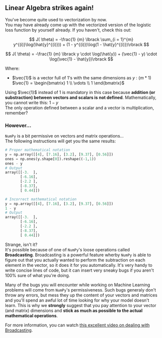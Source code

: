 ## Linear Algebra strikes again!
You've become quite used to vectorization by now.  
You may have already come up with the vectorized version of the logistic loss function by yourself already.  If you haven't, check this out:

$$
J( \theta) = -\frac{1} {m} \lbrack \sum_{i = 1}^{m} y^{(i)}\log(\hat{y}^{(i)})) + (1 - y^{(i)})\log(1 - \hat{y}^{(i)})\rbrack
$$

$$
J( \theta) = -\frac{1} {m} \lbrack y \cdot \log(\hat{y}) + (\vec{1} - y) \cdot \log(\vec{1} - \hat{y})\rbrack
$$

Where: 
- $\vec{1}$ is a vector full of $1$'s with the same dimensions as $y$ : $(m * 1)$  
  $\vec{1} = \begin{bmatrix}
    1 \\
    \vdots \\
    1
\end{bmatrix}$

Using $\vec{1}$ instead of $1$ is mandatory in this case because **addition (or substraction) between vectors and scalars is not defined**. Mathematically, you cannot write this: $1 - y$  
The only operation defined between a scalar and a vector is multiplication, remember?  

### However...
`NumPy` is a bit permissive on vectors and matrix operations...  
The following instructions will get you the same results:
```python
# Proper mathematical notation
y = np.array([[4], [7.16], [3.2], [9.37], [0.56]])
ones = np.ones(y.shape[0]).reshape((-1,1))
ones - y
# Output
array([[-3.  ],
       [-6.16],
       [-2.2 ],
       [-8.37],
       [ 0.44]])

# Incorrect mathematical notation
y = np.array([[4], [7.16], [3.2], [9.37], [0.56]])
1 - y
# Output
array([[-3.  ],
       [-6.16],
       [-2.2 ],
       [-8.37],
       [ 0.44]])
```
Strange, isn't it?  
It's possible because of one of `NumPy`'s loose operations called **Broadcasting**. Broadcasting is a powerful feature wherby `NumPy` is able to figure out that you actually wanted to perform the subtraction on each element in the vector, so it does it for you automatically. It's very handy to write concise lines of code, but it can insert very sneaky bugs if you aren't 100% sure of what you're doing. 

Many of the bugs you will encounter while working on Machine Learning problems will come from `NumPy`'s permissiveness. 
Such bugs generaly don't throw any errors, but mess they up the content of your vectors and matrices and you'll spend an awful lot of time looking for why your model doesn't learn. This is why we **strongly** suggest that you pay attention to your vector (and matrix) dimensions and **stick as much as possible to the actual mathematical operations**.  

For more information, you can watch [this excellent video on dealing with Broadcasting](https://www.youtube.com/watch?v=V2QlTmh6P2Y&t=213s).